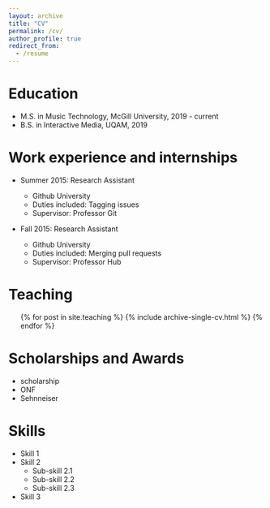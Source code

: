 ```yaml
---
layout: archive
title: "CV"
permalink: /cv/
author_profile: true
redirect_from:
  - /resume
---
```


Education
======
* M.S. in Music Technology, McGill University, 2019 - current
* B.S. in Interactive Media, UQAM, 2019



Work experience and internships
======
* Summer 2015: Research Assistant
  * Github University
  * Duties included: Tagging issues
  * Supervisor: Professor Git

* Fall 2015: Research Assistant
  * Github University
  * Duties included: Merging pull requests
  * Supervisor: Professor Hub
  
Teaching
======
  <ul>{% for post in site.teaching %}
    {% include archive-single-cv.html %}
  {% endfor %}</ul>

Scholarships and Awards
======
* scholarship
* ONF
* Sehnneiser

Skills
======
* Skill 1
* Skill 2
  * Sub-skill 2.1
  * Sub-skill 2.2
  * Sub-skill 2.3
* Skill 3


